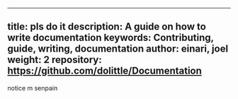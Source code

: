

---
title: pls do it
description: A guide on how to write documentation
keywords: Contributing, guide, writing, documentation
author: einari, joel
weight: 2
repository: https://github.com/dolittle/Documentation
---

notice m senpain
